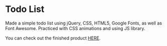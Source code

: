 <h1>Todo List</h1>

<p>Made a simple todo list using jQuery, CSS, HTML5, Google Fonts, as well as Font Awesome.  Practiced with CSS animations and using JS library.</p>

<p> You can check out the finished product <a href="http://hp-todo.bitballoon.com">HERE<a>.<p>
